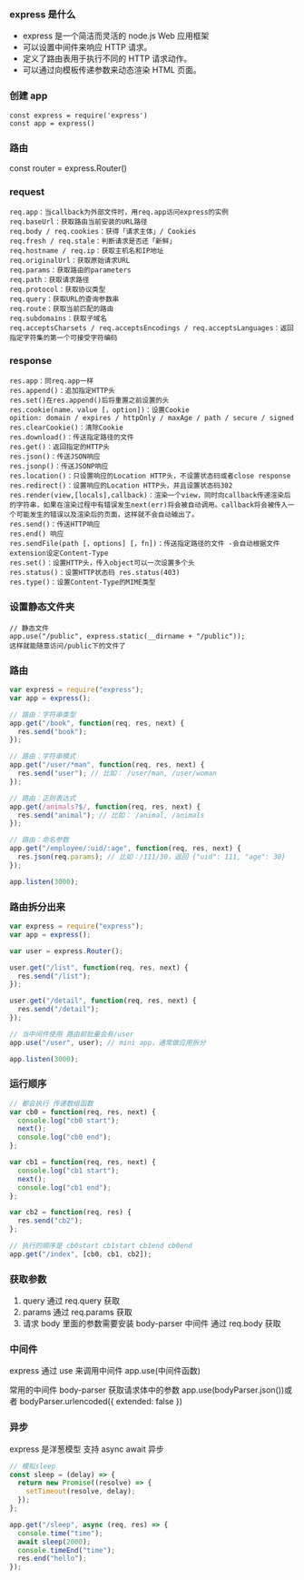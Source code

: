 ### express 是什么

- express 是一个简洁而灵活的 node.js Web 应用框架
- 可以设置中间件来响应 HTTP 请求。
- 定义了路由表用于执行不同的 HTTP 请求动作。
- 可以通过向模板传递参数来动态渲染 HTML 页面。

### 创建 app

    const express = require('express')
    const app = express()

### 路由

const router = express.Router()

### request

    req.app：当callback为外部文件时，用req.app访问express的实例
    req.baseUrl：获取路由当前安装的URL路径
    req.body / req.cookies：获得「请求主体」/ Cookies
    req.fresh / req.stale：判断请求是否还「新鲜」
    req.hostname / req.ip：获取主机名和IP地址
    req.originalUrl：获取原始请求URL
    req.params：获取路由的parameters
    req.path：获取请求路径
    req.protocol：获取协议类型
    req.query：获取URL的查询参数串
    req.route：获取当前匹配的路由
    req.subdomains：获取子域名
    req.acceptsCharsets / req.acceptsEncodings / req.acceptsLanguages：返回指定字符集的第一个可接受字符编码

### response

    res.app：同req.app一样
    res.append()：追加指定HTTP头
    res.set()在res.append()后将重置之前设置的头
    res.cookie(name，value [，option])：设置Cookie
    opition: domain / expires / httpOnly / maxAge / path / secure / signed
    res.clearCookie()：清除Cookie
    res.download()：传送指定路径的文件
    res.get()：返回指定的HTTP头
    res.json()：传送JSON响应
    res.jsonp()：传送JSONP响应
    res.location()：只设置响应的Location HTTP头，不设置状态码或者close response
    res.redirect()：设置响应的Location HTTP头，并且设置状态码302
    res.render(view,[locals],callback)：渲染一个view，同时向callback传递渲染后的字符串，如果在渲染过程中有错误发生next(err)将会被自动调用。callback将会被传入一个可能发生的错误以及渲染后的页面，这样就不会自动输出了。
    res.send()：传送HTTP响应
    res.end() 响应
    res.sendFile(path [，options] [，fn])：传送指定路径的文件 -会自动根据文件extension设定Content-Type
    res.set()：设置HTTP头，传入object可以一次设置多个头
    res.status()：设置HTTP状态码 res.status(403)
    res.type()：设置Content-Type的MIME类型

### 设置静态文件夹

    // 静态文件
    app.use("/public", express.static(__dirname + "/public"));
    这样就能随意访问/public下的文件了

### 路由

```js
var express = require("express");
var app = express();

// 路由：字符串类型
app.get("/book", function(req, res, next) {
  res.send("book");
});

// 路由：字符串模式
app.get("/user/*man", function(req, res, next) {
  res.send("user"); // 比如： /user/man, /user/woman
});

// 路由：正则表达式
app.get(/animals?$/, function(req, res, next) {
  res.send("animal"); // 比如： /animal, /animals
});

// 路由：命名参数
app.get("/employee/:uid/:age", function(req, res, next) {
  res.json(req.params); // 比如：/111/30，返回 {"uid": 111, "age": 30}
});

app.listen(3000);
```

### 路由拆分出来

```js
var express = require("express");
var app = express();

var user = express.Router();

user.get("/list", function(req, res, next) {
  res.send("/list");
});

user.get("/detail", function(req, res, next) {
  res.send("/detail");
});

// 当中间件使用 路由前批量会有/user
app.use("/user", user); // mini app，通常做应用拆分

app.listen(3000);
```

### 运行顺序

```js
// 都会执行 传递数组函数
var cb0 = function(req, res, next) {
  console.log("cb0 start");
  next();
  console.log("cb0 end");
};

var cb1 = function(req, res, next) {
  console.log("cb1 start");
  next();
  console.log("cb1 end");
};

var cb2 = function(req, res) {
  res.send("cb2");
};

// 执行的顺序是 cb0start cb1start cb1end cb0end
app.get("/index", [cb0, cb1, cb2]);
```

### 获取参数

1. query 通过 req.query 获取
2. params 通过 req.params 获取
3. 请求 body 里面的参数需要安装 body-parser 中间件 通过 req.body 获取

### 中间件

express 通过 use 来调用中间件 app.use(中间件函数)

常用的中间件 body-parser 获取请求体中的参数 app.use(bodyParser.json())或者 bodyParser.urlencoded({ extended: false })

### 异步

express 是洋葱模型 支持 async await 异步

```js
// 模拟sleep
const sleep = (delay) => {
  return new Promise((resolve) => {
    setTimeout(resolve, delay);
  });
};

app.get("/sleep", async (req, res) => {
  console.time("time");
  await sleep(2000);
  console.timeEnd("time");
  res.end("hello");
});
```
